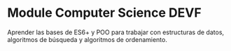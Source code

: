 # Module Computer Science DEVF

Aprender las bases de ES6+ y POO para trabajar con estructuras de datos, algoritmos de búsqueda y algoritmos de ordenamiento.

